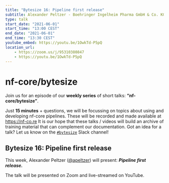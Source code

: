 ```yaml
---
title: "Bytesize 16: Pipeline first release"
subtitle: Alexander Peltzer - Boehringer Ingelheim Pharma GmbH & Co. KG, Germany
type: talk
start_date: "2021-06-01"
start_time: "13:00 CEST"
end_date: "2021-06-01"
end_time: "13:30 CEST"
youtube_embed: https://youtu.be/1OwkTd-P5pQ
location_url:
    - https://zoom.us/j/95310380847
    - https://youtu.be/1OwkTd-P5pQ
---
```


# nf-core/bytesize

Join us for an episode of our **weekly series** of short talks: **“nf-core/bytesize”**.

Just **15 minutes** + questions, we will be focussing on topics about using and developing nf-core pipelines.
These will be recorded and made available at <https://nf-co.re>
It is our hope that these talks / videos will build an archive of training material that can complement our documentation.
Got an idea for a talk? Let us know on the [`#bytesize`](https://nfcore.slack.com/channels/bytesize) Slack channel!

## Bytesize 16: Pipeline first release

This week, Alexander Peltzer ([@apeltzer](http://github.com/apeltzer/)) will present: _**Pipeline first release.**_

The talk will be presented on Zoom and live-streamed on YouTube.
